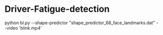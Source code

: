 # Driver-Fatigue-detection

python bl.py --shape-predictor "shape_predictor_68_face_landmarks.dat" --video 'blink.mp4'
